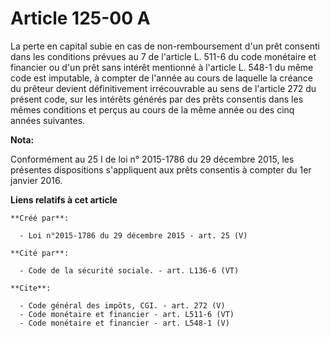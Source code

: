 # Article 125-00 A

La perte en capital subie en cas de non-remboursement d'un prêt consenti dans les conditions prévues au 7 de l'article L.
511-6 du code monétaire et financier ou d'un prêt sans intérêt mentionné à l'article L. 548-1 du même code est imputable, à
compter de l'année au cours de laquelle la créance du prêteur devient définitivement irrécouvrable au sens de l'article 272
du présent code, sur les intérêts générés par des prêts consentis dans les mêmes conditions et perçus au cours de la même
année ou des cinq années suivantes.

**Nota:**

Conformément au 25 I de loi n° 2015-1786 du 29 décembre 2015, les présentes dispositions s'appliquent aux prêts consentis à
compter du 1er janvier 2016.

**Liens relatifs à cet article**

	**Créé par**:

	  - Loi n°2015-1786 du 29 décembre 2015 - art. 25 (V)

	**Cité par**:

	  - Code de la sécurité sociale. - art. L136-6 (VT)

	**Cite**:

	  - Code général des impôts, CGI. - art. 272 (V)
	  - Code monétaire et financier - art. L511-6 (VT)
	  - Code monétaire et financier - art. L548-1 (V)
